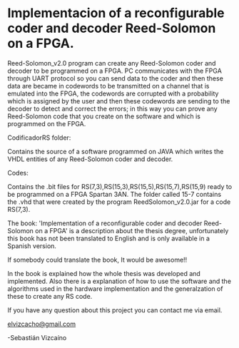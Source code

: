 
# Implementacion of a reconfigurable coder and decoder Reed-Solomon on a FPGA.

Reed-Solomon_v2.0 program can create any Reed-Solomon coder and decoder to be programmed on a FPGA. PC communicates with the FPGA through UART protocol so you can send data to the coder and then these data are became in codewords to be transmitted on a channel that is emulated into the FPGA, the codewords are corrupted with a probability which is assigned by the user and then these codewords are sending to the decoder to detect and correct the errors; in this way you can prove any Reed-Solomon code that you create on the software and which is programmed on the FPGA.

CodificadorRS folder:

Contains the source of a software programmed on JAVA which writes the VHDL entities of any Reed-Solomon coder and decoder.

Codes:

Contains the .bit files for RS(7,3),RS(15,3),RS(15,5),RS(15,7),RS(15,9) ready to be programmed on a FPGA Spartan 3AN. The folder called 15-7 contains the .vhd that were created by the program ReedSolomon_v2.0.jar
for a code RS(7,3).

The book: 'Implementation of a reconfigurable coder and decoder Reed-Solomon on a FPGA' is a description about the thesis degree, unfortunately this book has not been translated to English and is only available in a Spanish version.

If somebody could translate the book, It would be awesome!!

In the book is explained how the whole thesis was developed and implemented. Also there is a explanation of how to use the software and the algorithms used in the hardware implementation and the generalzation of these to create any RS code.

If you have any question about this project you can contact me via email.

elvizcacho@gmail.com

-Sebastián Vizcaíno
